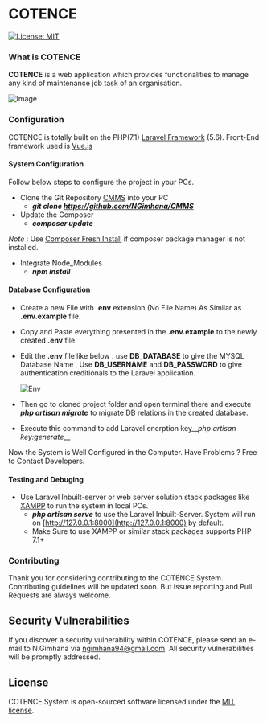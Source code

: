 # COTENCE

[![License: MIT](https://img.shields.io/badge/License-MIT-yellow.svg)](https://opensource.org/licenses/MIT)

### What is COTENCE

__COTENCE__ is a web application which provides functionalities to manage any kind of maintenance 
job task of an organisation.  

![Image](https://raw.githubusercontent.com/NGimhana/CMMS/master/front%20Page.jpg)

### Configuration

COTENCE is totally built on the PHP(7.1)  [Laravel Framework](https://laravel.com/) (5.6). Front-End framework used
is [Vue.js](https://vuejs.org/)

#### System Configuration

Follow below steps to configure the project in your PCs.

 
- Clone the Git Repository [CMMS](https://github.com/NGimhana/CMMS) into your PC
    - __*git clone https://github.com/NGimhana/CMMS*__ 
- Update the Composer
    - __*composer update*__
    
_Note_ : Use [Composer Fresh Install](https://getcomposer.org/) if composer package manager is not installed.    

- Integrate Node_Modules
    - __*npm install*__
    
#### Database Configuration
- Create a new File with __.env__ extension.(No File Name).As Similar as __.env.example__ file.
- Copy and Paste everything presented in the __.env.example__ to the newly created __.env__ file.
- Edit the __.env__ file like below . use  __DB_DATABASE__ to give the MYSQL Database Name , Use __DB_USERNAME__ and __DB_PASSWORD__ to give authentication creditionals to the Laravel application.
 
    ![Env](https://raw.githubusercontent.com/NGimhana/CMMS/master/dbenv.jpg)      

- Then go to cloned project folder and open terminal there and execute __*php artisan migrate*__ to migrate DB relations in the created database.
 
- Execute this command to add Laravel encrption key__*php artisan key:generate*__

 Now the System is Well Configured in the Computer. Have Problems ? Free to Contact Developers.
 
#### Testing and Debuging

- Use Laravel Inbuilt-server or web server solution stack packages like [XAMPP](https://www.apachefriends.org/index.html) to run the system in local PCs. 
    - __*php artisan serve*__ to use the Laravel Inbuilt-Server. System will run on [http://127.0.0.1:8000](http://127.0.0.1:8000) by default.
    - Make Sure to use XAMPP or similar stack packages supports PHP 7.1+
     
### Contributing

Thank you for considering contributing to the COTENCE System. Contributing guidelines will be updated soon. But Issue reporting and Pull Requests are always welcome. 

## Security Vulnerabilities

If you discover a security vulnerability within COTENCE, please send an e-mail to N.Gimhana via [ngimhana94@gmail.com](mailto:ngimhana94@gmail.com). All security vulnerabilities will be promptly addressed.

## License

COTENCE System is open-sourced software licensed under the [MIT license](https://opensource.org/licenses/MIT).

